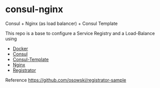 # consul-nginx
Consul + Nginx (as load balancer) + Consul Template

This repo is a base to configure a Service Registry and a Load-Balance using 
<ul>
  <li><a href="https://www.docker.com/what-docker">Docker</a></li>
  <li><a href="https://www.consul.io/intro/">Consul</a></li>
  <li><a href="https://github.com/hashicorp/consul-template">Consul-Template</a></li>
  <li><a href="https://www.nginx.com/resources/wiki/">Nginx</a></li>
  <li><a href="https://github.com/gliderlabs/registrator">Registrator</a></li>
</ul>



Reference 
https://github.com/osowski/registrator-sample
